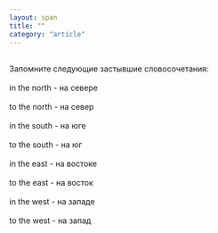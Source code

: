 ```yaml
---
layout: span
title: ""
category: "article"
---
```

<section class='rules'><span><br>Запомните следующие застывшие словосочетания:<br><br>
in the north - на севере<br><br>
	to the north - на север<br><br>
in the south - на юге<br><br>
	to the south - на юг<br><br>
in the east - на востоке<br><br>
	to the east - на восток<br><br>
in the west - на западе<br><br>
	to the west - на запад<br></span></section>